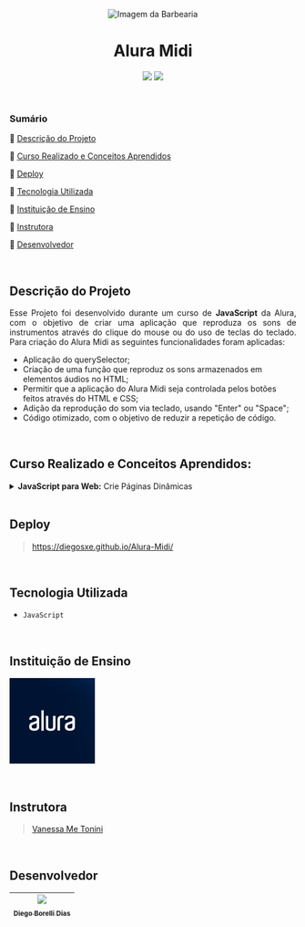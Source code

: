 <p align='center'><img height="200em" src="https://uploaddeimagens.com.br/images/004/329/978/original/bateria.png?1675548125#vitrinedev" alt="Imagem da Barbearia"></p>

<h1 align="center">Alura Midi</h1>

<p align="center">
  <img src="http://img.shields.io/static/v1?label=VSCode&message=1.73.1&color=blue&style=for-the-badge"/>
  <img src="http://img.shields.io/static/v1?label=STATUS&message=Concluido&color=GREEN&style=for-the-badge"/>
</p>
<br>

### Sumário 

🔹 [Descrição do Projeto](#descrição-do-projeto)

🔹 [Curso Realizado e Conceitos Aprendidos](#curso-realizado-e-conceitos-aprendidos)

🔹 [Deploy](#deploy)

🔹 [Tecnologia Utilizada](#tecnologia-utilizada)

🔹 [Instituição de Ensino](#instituição-de-ensino)

🔹 [Instrutora](#instrutora)

🔹 [Desenvolvedor](#desenvolvedor)

<br>

## Descrição do Projeto 

<p align="justify">Esse Projeto foi desenvolvido durante um curso de <strong>JavaScript</strong> da Alura, com o objetivo de criar uma aplicação que reproduza os sons de instrumentos através do clique do mouse ou do uso de teclas do teclado. Para criação do Alura Midi as seguintes funcionalidades foram aplicadas:</p>

- Aplicação do querySelector;
- Criação de uma função que reproduz os sons armazenados em elementos áudios no HTML;
- Permitir que a aplicação do Alura Midi seja controlada pelos botões feitos através do HTML e CSS;
- Adição da reprodução do som via teclado, usando "Enter" ou "Space";
- Código otimizado, com o objetivo de reduzir a repetição de código.

<br>

## Curso Realizado e Conceitos Aprendidos:

<details>
<summary><strong>JavaScript para Web:</strong> Crie Páginas Dinâmicas</summary>

- **Clicando no botão:**
    - Conhecemos a tag `audio` do HTML e como ela funciona, também como adicionar código JavaScript inline a partir do atributo `onclick` na tag `button`, e também como é a função `alert()` do JavaScript.
- **Conectar JS com HTML:**
    - Aprendemos porque devemos ter arquivos dedicados para cada linguagem, e a extensão **.js** para arquivos com JavaScript, porque chamamos o nosso arquivo principal de JavaScript de `main.js`, e também, como fazemos para inserir um arquivo .js dentro de uma página HTML com a tag `script`.
- **Buscar um elemento:**
    - Aprendemos os tipos de seletores que podemos usar no JavaScript (elemento, classe e id), como utilizar a função **querySelector** para selecionar os elementos da nossa página HTML. Vimos nesta aula a referência `document`, que representa o documento HTML dentro do JavaScript, e o significa o Reference Error e como solucionar, além de entender que o JavaScript é uma linguagem case sensitive, e uso do operador ponto final para entrar dentro de referências como o `document`, e que o ponto e virgula é opcional porém recomendado.
- **Play no JS:**
    - Como manipular a tag `<audio>` do HTML através do JavaScript, como selecionar um elemento a partir de um seletor de id e a reproduzir um som a partir da função `play()`. Além disso, viu também como os erros são apresentados na aba Console da ferramenta DevTools.
- **O que é uma função?:**
    - O que é uma função, para que servem, como declará-la e sua sintaxe básica. Além disso, viu que a ordem de execução de um código JavaScript importa, desde a inserção da tag `script` antes do fechamos da tag `</body>` no HTML até a ordem do código JavaScript dentro do seu próprio arquivo.
- **Clique no botão:**
    - A utilizar o `onclick` como atributo no JavaScript, e como atribuir uma função ao `onclcik` sem que esta função seja invocada imediatamente.
- **Lista de elementos:**
    - O que são os **comentários** de código e como utilizá-los para auxiliar durante a escrita da nossa aplicação. Vimos também uma alternativa ao `querySelector` quando necessário buscar muitos elementos, que é o **`querySelectorAll`**, que retorna uma lista (NodeList) com todos os elementos do seletor informado evitando a repetição de código.
- **Referências:**
    - Para que serve uma referência e como declaramos uma referência de valor **constante** no código.
- **Conhecendo listas:**
    - A estrutura de uma lista em JavaScript e como podemos acessar os elementos a partir dos **índices** com a sintaxe do colchetes.
- **Percorrendo uma lista:**
    - Como percorrer uma lista usando a estrutura de repetição `while`, a criar referências variáveis com `let`, e como incrementar o valor de uma variável, e criar uma condição para evitar o loop infinito, também conhecemos o atributo `length` contido nas listas que nos ajudou a obter dinamicamento o valor do tamanho de uma lista.
- **Função com parâmetros:**
    - Como declarar e utilizar **parâmetros** dentro de uma função que criamos, e o que é uma **função anônima** e o retorno `undefined` de uma função.
- **Textos dinâmicos:**
    - Como criar textos dinâmicos utilizando `template string` e como acessar as classes de um elemento através do atributo `classList`.
- **Repetição otimizada com For:**
    - Como é a estrutura de repetição `for` e como ela pode nos ajudar com um código mais limpo, além da forma de incrementar um valor de variável com o operador `++`.
- **Eventos no teclado:**
    - O que são eventos do teclado e como usá-los: `onkeydown` e `onkeyup`. Como adicionar e remover classes em um elemento HTML através do JavaScript, com as funções `add` e `remove` do `classList`.
- **Condições no código e operadores lógicos:**
    - O que é o objeto `event`, como declarar e acessar ele através do parâmetro de uma função atrelada a um evento. A estrutura condicional `if` e para que ele serve, além de conhecer o operador de igualdade `==`, estritamente igual (`===`), e o operador **or** (`||`).
- **Mais condições:**
    - A estruturas condicionais `if` e `else` juntas. O operador not equals (`!=`), operador lógico **and** (`&&`) e o valor `null`.
</details>

<br>

## Deploy

> https://diegosxe.github.io/Alura-Midi/
  
<br>
  
## Tecnologia Utilizada
  
- `JavaScript`
  
<br>

## Instituição de Ensino
  
[<img src="images/alura.png" alt="Logo da Alura" width=150>](https://www.alura.com.br/)

<br>

## Instrutora
  
> [Vanessa Me Tonini](https://github.com/vanessametonini)
  
<br>

## Desenvolvedor

| [<img src="https://avatars.githubusercontent.com/u/118308728?v=4" width=115><br><sub>Diego Borelli Dias</sub>](https://github.com/DiegosXe) |
| :-----------: |
  
<br>
